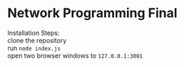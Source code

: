 # Network Programming Final
Installation Steps:  
clone the repository  
run `node index.js`  
open two browser windows to `127.0.0.1:3001`
